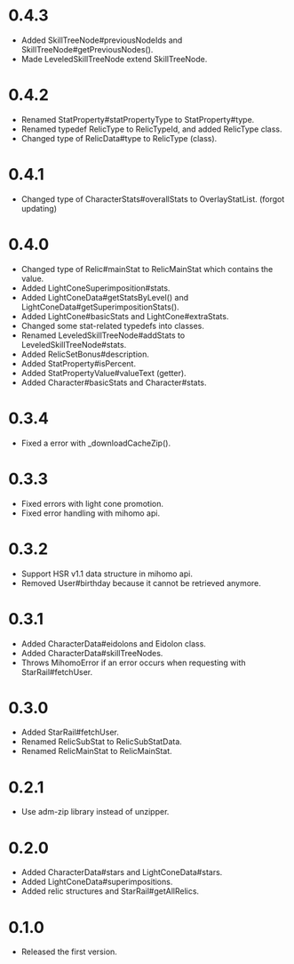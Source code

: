 # 0.4.3
- Added SkillTreeNode#previousNodeIds and SkillTreeNode#getPreviousNodes().
- Made LeveledSkillTreeNode extend SkillTreeNode.
# 0.4.2
- Renamed StatProperty#statPropertyType to StatProperty#type.
- Renamed typedef RelicType to RelicTypeId, and added RelicType class.
- Changed type of RelicData#type to RelicType (class).
# 0.4.1
- Changed type of CharacterStats#overallStats to OverlayStatList. (forgot updating)
# 0.4.0
- Changed type of Relic#mainStat to RelicMainStat which contains the value.
- Added LightConeSuperimposition#stats.
- Added LightConeData#getStatsByLevel() and LightConeData#getSuperimpositionStats().
- Added LightCone#basicStats and LightCone#extraStats.
- Changed some stat-related typedefs into classes.
- Renamed LeveledSkillTreeNode#addStats to LeveledSkillTreeNode#stats.
- Added RelicSetBonus#description.
- Added StatProperty#isPercent.
- Added StatPropertyValue#valueText (getter).
- Added Character#basicStats and Character#stats.
# 0.3.4
- Fixed a error with _downloadCacheZip().
# 0.3.3
- Fixed errors with light cone promotion.
- Fixed error handling with mihomo api.
# 0.3.2
- Support HSR v1.1 data structure in mihomo api.
- Removed User#birthday because it cannot be retrieved anymore.
# 0.3.1
- Added CharacterData#eidolons and Eidolon class.
- Added CharacterData#skillTreeNodes.
- Throws MihomoError if an error occurs when requesting with StarRail#fetchUser.
# 0.3.0
- Added StarRail#fetchUser.
- Renamed RelicSubStat to RelicSubStatData.
- Renamed RelicMainStat to RelicMainStat.
# 0.2.1
- Use adm-zip library instead of unzipper.
# 0.2.0
- Added CharacterData#stars and LightConeData#stars.
- Added LightConeData#superimpositions.
- Added relic structures and StarRail#getAllRelics.
# 0.1.0
- Released the first version.